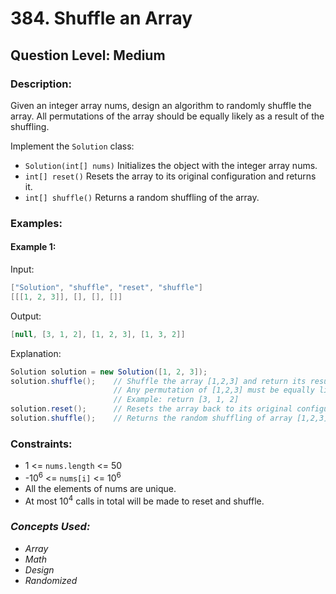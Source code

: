# 384. Shuffle an Array
## Question Level: Medium
### Description:
Given an integer array nums, design an algorithm to randomly shuffle the array. All permutations of the array should be equally likely as a result of the shuffling.

Implement the `Solution` class:

- `Solution(int[] nums)` Initializes the object with the integer array nums.
- `int[] reset()` Resets the array to its original configuration and returns it.
- `int[] shuffle()` Returns a random shuffling of the array.

### Examples:
#### Example 1:

Input:
```Java
["Solution", "shuffle", "reset", "shuffle"]
[[[1, 2, 3]], [], [], []]
```
Output:
```Java
[null, [3, 1, 2], [1, 2, 3], [1, 3, 2]]
```
Explanation:
```Java
Solution solution = new Solution([1, 2, 3]);
solution.shuffle();    // Shuffle the array [1,2,3] and return its result.
                       // Any permutation of [1,2,3] must be equally likely to be returned.
                       // Example: return [3, 1, 2]
solution.reset();      // Resets the array back to its original configuration [1,2,3]. Return [1, 2, 3]
solution.shuffle();    // Returns the random shuffling of array [1,2,3]. Example: return [1, 3, 2]
```

### Constraints:

- 1 <= `nums.length` <= 50
- -10<sup>6</sup> <= `nums[i]` <= 10<sup>6</sup>
- All the elements of nums are unique.
- At most 10<sup>4</sup> calls in total will be made to reset and shuffle.

### <i>Concepts Used:
- Array
- Math
- Design
- Randomized</i>